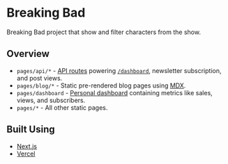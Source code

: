 # Breaking Bad 

Breaking Bad project that show and filter characters from the show.


## Overview

-   `pages/api/*`  -  [API routes](https://nextjs.org/docs/api-routes/introduction)  powering  [`/dashboard`](https://leerob.io/dashboard), newsletter subscription, and post views.
-   `pages/blog/*`  - Static pre-rendered blog pages using  [MDX](https://github.com/mdx-js/mdx).
-   `pages/dashboard`  -  [Personal dashboard](https://leerob.io/dashboard)  containing metrics like sales, views, and subscribers.
-   `pages/*`  - All other static pages.

## Built Using

-   [Next.js](https://nextjs.org/)
-   [Vercel](https://vercel.com/)

